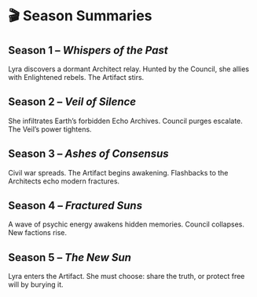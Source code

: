 # 🎬 Season Summaries

## Season 1 – *Whispers of the Past*
Lyra discovers a dormant Architect relay. Hunted by the Council, she allies with Enlightened rebels. The Artifact stirs.

## Season 2 – *Veil of Silence*
She infiltrates Earth’s forbidden Echo Archives. Council purges escalate. The Veil’s power tightens.

## Season 3 – *Ashes of Consensus*
Civil war spreads. The Artifact begins awakening. Flashbacks to the Architects echo modern fractures.

## Season 4 – *Fractured Suns*
A wave of psychic energy awakens hidden memories. Council collapses. New factions rise.

## Season 5 – *The New Sun*
Lyra enters the Artifact. She must choose: share the truth, or protect free will by burying it.
